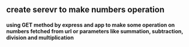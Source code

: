 ## create serevr to make numbers operation
#### using GET method by express and app to make some operation on numbers fetched from url or parameters like summation, subtraction, division and multiplication
